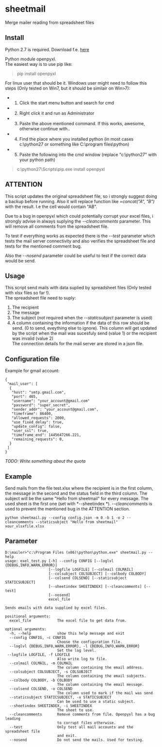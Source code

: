 # sheetmail
Merge mailer reading from spreadsheet files

Install
-------------
Python 2.7 is required. Download f.e. [here](https://www.python.org/download/releases/2.7/)  

Python module openpyxl.  
The easiest way is to use pip like:

>pip install openpyxl

For linux user that should be it.
Windows user might need to follow this steps (Only tested on Win7, but it should be similair on Win>7):  
- 1. Click the start menu button and search for cmd
- 2. Right click it and run as Administrator
- 3. Paste the above mentioned command. If this works, awesome, otherwise continue with..
- 4. Find the place where you installed python (in most cases c:\python27 or something like C:\program files\python)
- 5. Paste the following into the cmd window (replace "c:\python27" with your python path)  
> c:\python27\Scripts\pip.exe install openpyxl


ATTENTION 
-------------
This script updates the original spreadsheet file, so i strongly suggest doing a backup before running.
Also it will replace function like *=concat("A", "B")* with the result. I.e the cell would contain "AB".  

Due to a bug in openpyxl which could potentially corrupt your excel files, i strongly advise in always suplying the *--cleancomments* parameter. This will remove all comments from the spreadsheet file.

To test if everything works as expected there is the *--test* parameter which tests the mail server connectivity and also verifies the spreadsheet file and tests for the mentioned comment bug.

Also the *--nosend* parameter could be useful to test if the correct data would be send.

Usage
-------------
This script send mails with data suplied by spreadsheet files (Only tested with xlsx files so far !).  
The spreadsheet file need to suply:  
1. The recipient  
2. The message  
3. The subject (not required when the *--staticsubject* parameter is used)  
4. A column containing the information if the data of this row should be send. (0 to send, eveything else to ignore).  This column will get updated by the script when the mail was sucesfuly send (value 1) or the recipient was invalid (value 2)  
The connection details for the mail server are stored in a json file.

Configuration file
-------------
Example for gmail account:

    {  
     "mail_user": [  
      {  
       "host": "smtp.gmail.com",   
       "port": 465, 
       "username": "your_account@gmail.com"  
       "password": "super_secret",  
       "sender_addr": "your_account@gmail.com",  
       "timeframe": 86400,  
       "allowed_requests": 2000,  
       "use_fixed_delay": true,  
       "update_config": false,  
       "user_ssl": true,  
       "timeframe_end": 1445647266.221,  
       "remaining_requests": 0,  
      }  
     ]  
    }  

*TODO: Write something about the quota*


Example
-------------
Send mails from the file test.xlsx where the recipient is in the first column, the message in the second and the status field in the third column. The subject will be the same "Hello from sheetmail" for every message.
The used sheet is the first one (set with *--sheetindex *). *--cleancomments* is used to prevent the mentioned bug in the ATTENTION section.

    python sheetmail.py --config config.json -m 0 -b 1 -o 2 --cleancomments --staticsubject "Hello from sheetmail" xour_xlsxfile.xlsx

Parameter
-------------

    D:\mailer>"c:\Program Files (x86)\python\python.exe" sheetmail.py --help
    usage: exel_test.py [-h] --config CONFIG [--loglvl {DEBUG,INFO,WARN,ERROR}]
                        [--logfile LOGFILE] [--colmail COLMAIL]
                        [--colsubject COLSUBJECT] [--colbody COLBODY]
                        [--colsend COLSEND] [--staticsubject STATICSUBJECT]
                        [--sheetindex SHEETINDEX] [--cleancomments] [--test]
                        [--nosend]
                        excel_file
    
    Sends emails with data supplied by excel files.
    
    positional arguments:
      excel_file            The excel file to get data from.
    
    optional arguments:
      -h, --help            show this help message and exit  
      --config CONFIG, -c CONFIG  
                            Choose the configuration file.  
      --loglvl {DEBUG,INFO,WARN,ERROR}, -l {DEBUG,INFO,WARN,ERROR}  
                            Set the log level.  
     --logfile LOGFILE, -f LOGFILE  
                            Also write log to file.  
      --colmail COLMAIL, -m COLMAIL  
                            The column containing the email address.  
      --colsubject COLSUBJECT, -s COLSUBJECT  
                            The column containing the email subjects.  
      --colbody COLBODY, -b COLBODY  
                            The column containing the email message.  
      --colsend COLSEND, -o COLSEND  
                            The column used to mark if the mail was send  
      --staticsubject STATICSUBJECT, -x STATICSUBJECT  
                            Can be used to use a static subject.  
      --sheetindex SHEETINDEX, -i SHEETINDEX  
                            The sheet to use.  
      --cleancomments       Remove comments from file. Openpyxl has a bug leading  
                            to corrupt files otherwise.  
      --test                Only test all mail accounts and the spreadsheet file
                            and exit.  
      --nosend              Do not send the mails. Used for testing.  

